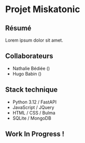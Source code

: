 # Projet Miskatonic

## Résumé
Lorem ipsum dolor sit amet.

## Collaborateurs
- Nathalie Bédiée ()
- Hugo Babin ()

## Stack technique
- Python 3.12 / FastAPI
- JavaScript / JQuery
- HTML / CSS / Bulma
- SQLite / MongoDB

## Work In Progress !


